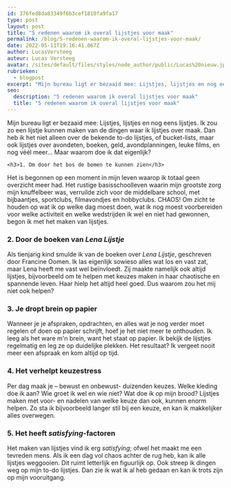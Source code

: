 ```yaml
---
id: 376fed8da83349f6b3cef1810fa9fa17
type: post
layout: post
title: "5 redenen waarom ik overal lijstjes voor maak"
permalink: /blog/5-redenen-waarom-ik-overal-lijstjes-voor-maak/
date: 2022-05-11T19:16:41.067Z
author: LucasVersteeg
auteur: Lucas Versteeg
avatar: /sites/default/files/styles/node_author/public/Lucas%20nieuw.jpg?itok=DGwwYKYg
rubrieken:
  - blogpost
excerpt: "Mijn bureau ligt er bezaaid mee: Lijstjes, lijstjes en nog eens lijstjes. Ik zou zo een lijstje kunnen maken van de dingen waar ik lijstjes over maak. Dan heb ik het niet alleen over de bekende to-do lijstjes, of bucket-lists, maar ook lijstjes over avondeten, boeken, geld, avondplanningen, leuke films, en nog véél meer… Maar waarom doe ik dat eigenlijk?  "
seo:
  description: "5 redenen waarom ik overal lijstjes voor maak"
  title: "5 redenen waarom ik overal lijstjes voor maak"
---
```

Mijn bureau ligt er bezaaid mee: Lijstjes, lijstjes en nog eens lijstjes. Ik zou zo een lijstje kunnen maken van de dingen waar ik lijstjes over maak. Dan heb ik het niet alleen over de bekende to-do lijstjes, of bucket-lists, maar ook lijstjes over avondeten, boeken, geld, avondplanningen, leuke films, en nog véél meer… Maar waarom doe ik dat eigenlijk?  

    <h3>1. Om door het bos de bomen te kunnen zien</h3>
<p>Het is begonnen op een moment in mijn leven waarop ik totaal geen overzicht meer had. Het rustige basisschoolleven waarin mijn grootste zorg mijn knuffelbeer was, verruilde zich voor de middelbare school, met bijbaantjes, sportclubs, filmavondjes en hobbyclubs. CHAOS! Om zicht te houden op wat ik op welke dag moest doen, wat ik nog moest voorbereiden voor welke activiteit en welke wedstrijden ik wel en niet had gewonnen, begon ik met het maken van lijstjes.</p>
<h3>2. Door de boeken van <em>Lena Lijstje</em></h3>
<p>Als tienjarig kind smulde ik van de boeken over <em>Lena Lijstje</em>, geschreven door Francine Oomen. Ik las eigenlijk sowieso alles wat los en vast zat, maar Lena heeft me vast wel beïnvloedt. Zij maakte namelijk ook altijd lijstjes, bijvoorbeeld om te helpen met keuzes maken in haar chaotische en spannende leven. Haar hielp het altijd heel goed. Dus waarom zou het mij niet ook helpen?</p>
<h3>3. Je dropt brein op papier</h3>
<p>Wanneer je je afspraken, opdrachten, en alles wat je nog verder moet regelen of doen op papier schrijft, hoef je het niet meer te onthouden. Ik leeg als het ware m'n brein, want het staat op papier. Ik bekijk de lijstjes regelmatig en leg ze op duidelijke plekken. Het resultaat? Ik vergeet nooit meer een afspraak en kom altijd op tijd.</p>
<h3>4. Het verhelpt keuzestress</h3>
<p>Per dag maak je – bewust en onbewust- duizenden keuzes. Welke kleding doe ik aan? Wie groet ik wel en wie niet? Wat doe ik op mijn brood? Lijstjes maken met voor- en nadelen van welke keuze dan ook, kunnen enorm helpen. Zo sta ik bijvoorbeeld langer stil bij een keuze, en kan ik makkelijker alles overwegen.</p>
<h3>5. Het heeft <em>satisfying-</em>factoren</h3>
<p>Het maken van lijstjes vind ik erg <em>satisfying</em>; ofwel het maakt me een tevreden mens. Als ik een dag vol chaos achter de rug heb, kan ik alle lijstjes weggooien. Dit ruimt letterlijk en figuurlijk op. Ook streep ik dingen weg op mijn to-do lijstjes. Dan zie ik wat ik al heb gedaan en kan ik trots zijn op mijn vooruitgang.</p>  

